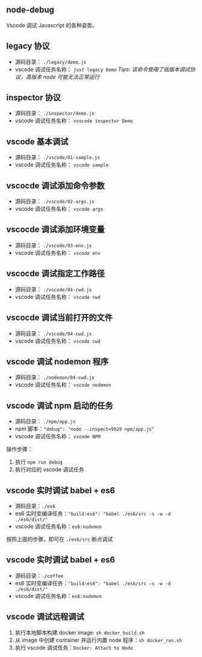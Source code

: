 ## node-debug
Vscode 调试 Javascript 的各种姿势。

## legacy 协议
- 源码目录： `./legacy/demo.js`   
- vscode 调试任务名称： `just legacy Demo`
*Tips: 该命令使用了低版本调试协议，高版本 node 可能无法正常运行*

## inspector 协议
- 源码目录： `./inspector/demo.js`   
- vscode 调试任务名称： `vsocode inspector Demo`

## vscode 基本调试
- 源码目录： `./vscode/01-sample.js`   
- vscode 调试任务名称： `vscode sample`

## vscocde 调试添加命令参数
- 源码目录： `./vscode/02-args.js`   
- vscode 调试任务名称： `vscode args`

## vscocde 调试添加环境变量
- 源码目录： `./vscode/03-env.js`   
- vscode 调试任务名称： `vscode env`

## vscocde 调试指定工作路径
- 源码目录： `./vscode/04-cwd.js`   
- vscode 调试任务名称： `vscode cwd`

## vscocde 调试当前打开的文件
- 源码目录： `./vscode/04-cwd.js`   
- vscode 调试任务名称： `vscode cwd`

## vscode 调试 nodemon 程序
- 源码目录： `./nodemon/04-cwd.js`   
- vscode 调试任务名称： `vscode nodemon`

## vscode 调试 npm 启动的任务
- 源码目录： `./npm/app.js`
- npm 脚本：`"debug": "node --inspect=9929 npm/app.js"`
- vscode 调试任务名称： `vscode NPM`

操作步骤：
1. 执行 `npm run debug`
2. 执行对应的 vscode 调试任务

## vscode 实时调试 babel + es6
- 源码目录：`./es6`
- es6 实时变编译任务：`"build:es6": "babel ./es6/src -s -w -d ./es6/dist/"`
- vscode 调试任务名称：`es6:nodemon`

按照上面的步骤，即可在 `./es6/src` 断点调试

## vscode 实时调试 babel + es6
- 源码目录：`./coffee`
- es6 实时变编译任务：`"build:es6": "babel ./es6/src -s -w -d ./es6/dist/"`
- vscode 调试任务名称：`es6:nodemon`

## vscode 调试远程调试
1. 执行本地脚本构建 docker image: `sh docker_build.sh` 
2. 从 image 中创建 container 并运行内置 node 程序：`sh docker_run.sh`
3. 执行 vscode 调试任务：`Docker: Attach to Node`

